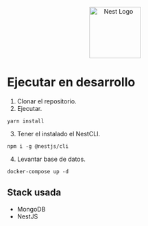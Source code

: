 <p align="center">
  <a href="http://nestjs.com/" target="blank"><img src="https://nestjs.com/img/logo-small.svg" width="120" alt="Nest Logo" /></a>
</p>

# Ejecutar en desarrollo 

1. Clonar el repositorio.
2. Ejecutar.
```
yarn install
```
3. Tener el instalado el NestCLI.

```
npm i -g @nestjs/cli
```
4. Levantar base de datos.

```
docker-compose up -d
```
## Stack usada
* MongoDB
* NestJS